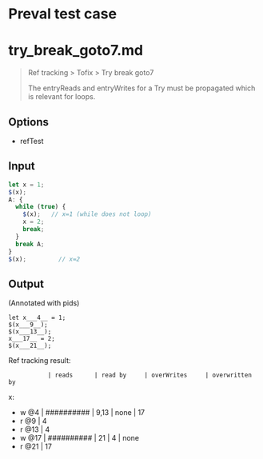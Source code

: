 # Preval test case

# try_break_goto7.md

> Ref tracking > Tofix > Try break goto7
>
> The entryReads and entryWrites for a Try must be propagated which is relevant for loops.

## Options

- refTest

## Input

`````js filename=intro
let x = 1;
$(x);
A: {
  while (true) {
    $(x);   // x=1 (while does not loop)
    x = 2;
    break;
  }
  break A;
}
$(x);         // x=2
`````

## Output

(Annotated with pids)

`````filename=intro
let x___4__ = 1;
$(x___9__);
$(x___13__);
x___17__ = 2;
$(x___21__);
`````

Ref tracking result:

               | reads      | read by     | overWrites     | overwritten by
x:
  - w @4       | ########## | 9,13        | none           | 17
  - r @9       | 4
  - r @13      | 4
  - w @17      | ########## | 21          | 4              | none
  - r @21      | 17
